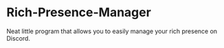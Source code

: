 # Rich-Presence-Manager

Neat little program that allows you to easily manage your rich presence on Discord.
